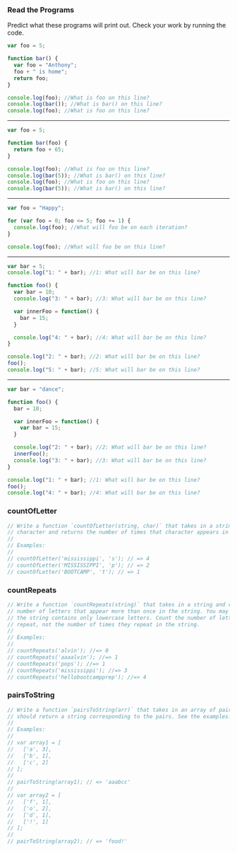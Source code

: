 ### Read the Programs

Predict what these programs will print out. Check your work by running the
code.

```javascript
var foo = 5;

function bar() {
  var foo = "Anthony";
  foo + " is home";
  return foo;
}

console.log(foo); //What is foo on this line?
console.log(bar()); //What is bar() on this line?
console.log(foo); //What is foo on this line?
```
-------------------------------------------------------------------------------
```javascript
var foo = 5;

function bar(foo) {
  return foo + 65;
}

console.log(foo); //What is foo on this line?
console.log(bar(5)); //What is bar() on this line?
console.log(foo); //What is foo on this line?
console.log(bar(5)); //What is bar() on this line?
```
-------------------------------------------------------------------------------
```javascript
var foo = "Happy";

for (var foo = 0; foo <= 5; foo += 1) {
  console.log(foo); //What will foo be on each iteration?
}

console.log(foo); //What will foo be on this line?
```
-------------------------------------------------------------------------------
```javascript
var bar = 5;
console.log("1: " + bar); //1: What will bar be on this line?

function foo() {
  var bar = 10;
  console.log("3: " + bar); //3: What will bar be on this line?

  var innerFoo = function() {
    bar = 15;
  }

  console.log("4: " + bar); //4: What will bar be on this line?
}

console.log("2: " + bar); //2: What will bar be on this line?
foo();
console.log("5: " + bar); //5: What will bar be on this line?
```
-------------------------------------------------------------------------------
```javascript
var bar = "dance";

function foo() {
  bar = 10;

  var innerFoo = function() {
    var bar = 15;
  }

  console.log("2: " + bar); //2: What will bar be on this line?
  innerFoo();
  console.log("3: " + bar); //3: What will bar be on this line?
}

console.log("1: " + bar); //1: What will bar be on this line?
foo();
console.log("4: " + bar); //4: What will bar be on this line?
```

### countOfLetter

```js
// Write a function `countOfLetter(string, char)` that takes in a string and a
// character and returns the number of times that character appears in the string
//
// Examples:
//
// countOfLetter('mississippi', 's'); // => 4
// countOfLetter('MISSISSIPPI', 'p'); // => 2
// countOfLetter('BOOTCAMP', 't'); // => 1
```

### countRepeats

```js
// Write a function `countRepeats(string)` that takes in a string and returns the
// number of letters that appear more than once in the string. You may assume
// the string contains only lowercase letters. Count the number of letters that
// repeat, not the number of times they repeat in the string.
//
// Examples:
//
// countRepeats('alvin'); //=> 0
// countRepeats('aaaalvin'); //=> 1
// countRepeats('pops'); //=> 1
// countRepeats('mississippi'); //=> 3
// countRepeats('hellobootcampprep'); //=> 4
```

### pairsToString

```js
// Write a function `pairsToString(arr)` that takes in an array of pairs. The function
// should return a string corresponding to the pairs. See the examples.
//
// Examples:
//
// var array1 = [
//   ['a', 3],
//   ['b', 1],
//   ['c', 2]
// ];
//
// pairToString(array1); // => 'aaabcc'
//
// var array2 = [
//   ['f', 1],
//   ['o', 2],
//   ['d', 1],
//   ['!', 1]
// ];
//
// pairToString(array2); // => 'food!'
```
